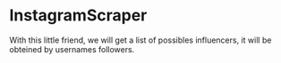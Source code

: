 # InstagramScraper
With this little friend, we will get a list of possibles influencers, it will be obteined by usernames followers.
